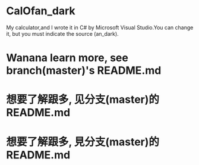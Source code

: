 # CalOfan_dark
My calculator,and I wrote it in C# by Microsoft Visual Studio.You can change it, but you must indicate the source (an_dark).

# Wanana learn more, see branch(master)'s README.md
# 想要了解跟多, 见分支(master)的README.md
# 想要了解跟多, 見分支(master)的README.md
